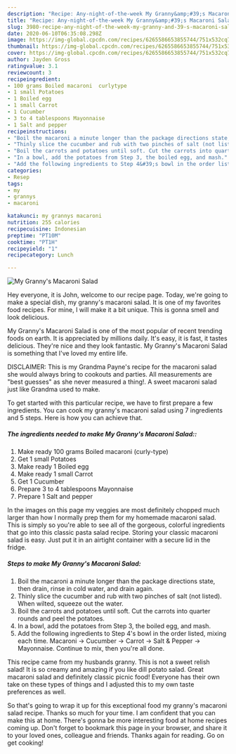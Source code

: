 ```yaml
---
description: "Recipe: Any-night-of-the-week My Granny&amp;#39;s Macaroni Salad"
title: "Recipe: Any-night-of-the-week My Granny&amp;#39;s Macaroni Salad"
slug: 3980-recipe-any-night-of-the-week-my-granny-and-39-s-macaroni-salad
date: 2020-06-10T06:35:08.298Z
image: https://img-global.cpcdn.com/recipes/6265586653855744/751x532cq70/my-grannys-macaroni-salad-recipe-main-photo.jpg
thumbnail: https://img-global.cpcdn.com/recipes/6265586653855744/751x532cq70/my-grannys-macaroni-salad-recipe-main-photo.jpg
cover: https://img-global.cpcdn.com/recipes/6265586653855744/751x532cq70/my-grannys-macaroni-salad-recipe-main-photo.jpg
author: Jayden Gross
ratingvalue: 3.1
reviewcount: 3
recipeingredient:
- 100 grams Boiled macaroni  curlytype
- 1 small Potatoes
- 1 Boiled egg
- 1 small Carrot
- 1 Cucumber
- 3 to 4 tablespoons Mayonnaise
- 1 Salt and pepper
recipeinstructions:
- "Boil the macaroni a minute longer than the package directions state, then drain, rinse in cold water, and drain again."
- "Thinly slice the cucumber and rub with two pinches of salt (not listed). When wilted, squeeze out the water."
- "Boil the carrots and potatoes until soft. Cut the carrots into quarter rounds and peel the potatoes."
- "In a bowl, add the potatoes from Step 3, the boiled egg, and mash."
- "Add the following ingredients to Step 4&#39;s bowl in the order listed, mixing each time. Macaroni → Cucumber → Carrot → Salt &amp; Pepper →  Mayonnaise. Continue to mix, then you&#39;re all done."
categories:
- Resep
tags:
- my
- grannys
- macaroni

katakunci: my grannys macaroni
nutrition: 255 calories
recipecuisine: Indonesian
preptime: "PT10M"
cooktime: "PT1H"
recipeyield: "1"
recipecategory: Lunch

---
```



![My Granny&#39;s Macaroni Salad](https://img-global.cpcdn.com/recipes/6265586653855744/751x532cq70/my-grannys-macaroni-salad-recipe-main-photo.jpg)

Hey everyone, it is John, welcome to our recipe page. Today, we're going to make a special dish, my granny&#39;s macaroni salad. It is one of my favorites food recipes. For mine, I will make it a bit unique. This is gonna smell and look delicious.

My Granny&#39;s Macaroni Salad is one of the most popular of recent trending foods on earth. It is appreciated by millions daily. It's easy, it is fast, it tastes delicious. They're nice and they look fantastic. My Granny&#39;s Macaroni Salad is something that I've loved my entire life.

DISCLAIMER: This is my Grandma Payne&#39;s recipe for the macaroni salad she would always bring to cookouts and parties. All measurements are &#34;best guesses&#34; as she never measured a thing!. A sweet macaroni salad just like Grandma used to make.


To get started with this particular recipe, we have to first prepare a few ingredients. You can cook my granny&#39;s macaroni salad using 7 ingredients and 5 steps. Here is how you can achieve that.

##### The ingredients needed to make My Granny&#39;s Macaroni Salad::

1. Make ready 100 grams Boiled macaroni  (curly-type)
1. Get 1 small Potatoes
1. Make ready 1 Boiled egg
1. Make ready 1 small Carrot
1. Get 1 Cucumber
1. Prepare 3 to 4 tablespoons Mayonnaise
1. Prepare 1 Salt and pepper


In the images on this page my veggies are most definitely chopped much larger than how I normally prep them for my homemade macaroni salad. This is simply so you&#39;re able to see all of the gorgeous, colorful ingredients that go into this classic pasta salad recipe. Storing your classic macaroni salad is easy. Just put it in an airtight container with a secure lid in the fridge. 

##### Steps to make My Granny&#39;s Macaroni Salad:

1. Boil the macaroni a minute longer than the package directions state, then drain, rinse in cold water, and drain again.
1. Thinly slice the cucumber and rub with two pinches of salt (not listed). When wilted, squeeze out the water.
1. Boil the carrots and potatoes until soft. Cut the carrots into quarter rounds and peel the potatoes.
1. In a bowl, add the potatoes from Step 3, the boiled egg, and mash.
1. Add the following ingredients to Step 4&#39;s bowl in the order listed, mixing each time. Macaroni → Cucumber → Carrot → Salt &amp; Pepper →  Mayonnaise. Continue to mix, then you&#39;re all done.


This recipe came from my husbands granny. This is not a sweet relish salad! It is so creamy and amazing if you like dill potato salad. Great macaroni salad and definitely classic picnic food! Everyone has their own take on these types of things and I adjusted this to my own taste preferences as well. 

So that's going to wrap it up for this exceptional food my granny&#39;s macaroni salad recipe. Thanks so much for your time. I am confident that you can make this at home. There's gonna be more interesting food at home recipes coming up. Don't forget to bookmark this page in your browser, and share it to your loved ones, colleague and friends. Thanks again for reading. Go on get cooking!
